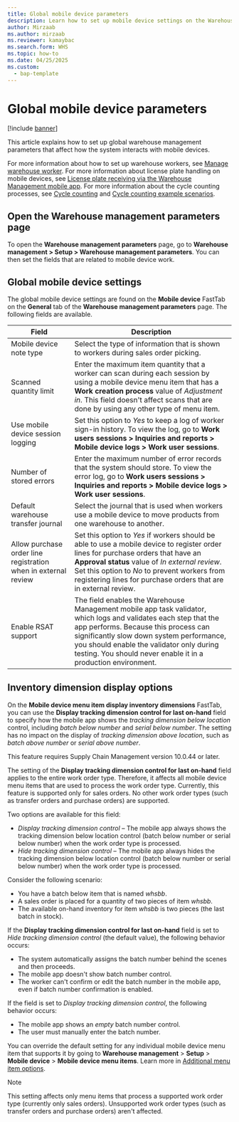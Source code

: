 ```yaml
---
title: Global mobile device parameters
description: Learn how to set up mobile device settings on the Warehouse management parameters page with an outline on opening the Warehouse management parameters page.
author: Mirzaab
ms.author: mirzaab
ms.reviewer: kamaybac
ms.search.form: WHS
ms.topic: how-to
ms.date: 04/25/2025
ms.custom: 
  - bap-template
---
```


# Global mobile device parameters

[!include [banner](../includes/banner.md)]

This article explains how to set up global warehouse management parameters that affect how the system interacts with mobile devices.

For more information about how to set up warehouse workers, see [Manage warehouse worker](manage-warehouse-workers.md). For more information about license plate handling on mobile devices, see [License plate receiving via the Warehouse Management mobile app](warehousing-mobile-device-app-license-plate-receiving.md). For more information about the cycle counting processes, see [Cycle counting](cycle-counting.md) and [Cycle counting example scenarios](cycle-counting-scenarios.md).

## Open the Warehouse management parameters page

To open the **Warehouse management parameters** page, go to **Warehouse management \> Setup \> Warehouse management parameters**. You can then set the fields that are related to mobile device work.

## Global mobile device settings

The global mobile device settings are found on the **Mobile device** FastTab on the **General** tab of the **Warehouse management parameters** page. The following fields are available.

| Field | Description |
|---|---|
| Mobile device note type | Select the type of information that is shown to workers during sales order picking. |
| Scanned quantity limit | Enter the maximum item quantity that a worker can scan during each session by using a mobile device menu item that has a **Work creation process** value of *Adjustment in*. This field doesn't affect scans that are done by using any other type of menu item. |
| Use mobile device session logging | Set this option to *Yes* to keep a log of worker sign-in history. To view the log, go to **Work users sessions \> Inquiries and reports \> Mobile device logs \> Work user sessions**. |
| Number of stored errors | Enter the maximum number of error records that the system should store. To view the error log, go to **Work users sessions \> Inquiries and reports \> Mobile device logs \> Work user sessions**. |
| Default warehouse transfer journal | Select the journal that is used when workers use a mobile device to move products from one warehouse to another. |
| Allow purchase order line registration when in external review | Set this option to *Yes* if workers should be able to use a mobile device to register order lines for purchase orders that have an **Approval status** value of *In external review*. Set this option to *No* to prevent workers from registering lines for purchase orders that are in external review. |
| Enable RSAT support | The field enables the Warehouse Management mobile app task validator, which logs and validates each step that the app performs. Because this process can significantly slow down system performance, you should enable the validator only during testing. You should never enable it in a production environment. |

## Inventory dimension display options

On the **Mobile device menu item display inventory dimensions** FastTab, you can use the **Display tracking dimension control for last on-hand** field to specify how the mobile app shows the *tracking dimension below location* control, including *batch below number* and *serial below number*. The setting has no impact on the display of *tracking dimension above location*, such as *batch above number* or *serial above number*.

This feature requires Supply Chain Management version 10.0.44 or later.

The setting of the **Display tracking dimension control for last on-hand** field applies to the entire work order type. Therefore, it affects all mobile device menu items that are used to process the work order type. Currently, this feature is supported only for sales orders. No other work order types (such as transfer orders and purchase orders) are supported.

Two options are available for this field:

- *Display tracking dimension control* – The mobile app always shows the tracking dimension below location control (batch below number or serial below number) when the work order type is processed.
- *Hide tracking dimension control* – The mobile app always hides the tracking dimension below location control (batch below number or serial below number) when the work order type is processed.

Consider the following scenario:

- You have a batch below item that is named *whsbb*.
- A sales order is placed for a quantity of two pieces of item *whsbb*.
- The available on-hand inventory for item *whsbb* is two pieces (the last batch in stock).

If the **Display tracking dimension control for last on-hand** field is set to *Hide tracking dimension control* (the default value), the following behavior occurs:

- The system automatically assigns the batch number behind the scenes and then proceeds.
- The mobile app doesn't show batch number control.
- The worker can't confirm or edit the batch number in the mobile app, even if batch number confirmation is enabled.

If the field is set to *Display tracking dimension control*, the following behavior occurs:

- The mobile app shows an *empty* batch number control.
- The user must manually enter the batch number.

You can override the default setting for any individual mobile device menu item that supports it by going to **Warehouse management** \> **Setup** \> **Mobile device** \> **Mobile device menu items**. Learn more in [Additional menu item options](configure-mobile-devices-warehouse.md#additional-menu-item-options).

> [!NOTE]
> This setting affects only menu items that process a supported work order type (currently only sales orders). Unsupported work order types (such as transfer orders and purchase orders) aren't affected.

